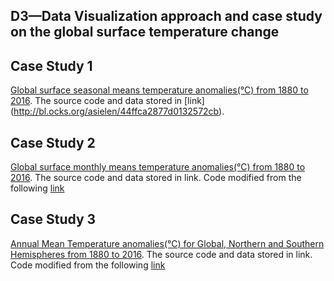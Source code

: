 ## D3—Data Visualization approach and case study on the global surface temperature change

## Case Study 1
[Global surface seasonal means temperature anomalies(°C) from 1880 to 2016](https://github.com/leirhyh/ISQA8086_001_Assignment/tree/master/Seasonal). The source code and data stored in [link] (http://bl.ocks.org/asielen/44ffca2877d0132572cb).
## Case Study 2
[Global surface monthly means temperature anomalies(°C) from 1880 to 2016](https://github.com/leirhyh/ISQA8086_001_Assignment/tree/master/monthdata). The source code and data stored in link.  Code modified from the following [link](http://blockbuilder.org/pmariac/9f350f74ae2e7dcbc8c02e940a5777dc)
## Case Study 3
[Annual Mean Temperature anomalies(°C) for Global, Northern and Southern Hemispheres from 1880 to 2016](https://github.com/leirhyh/ISQA8086_001_Assignment/tree/master/regionalData). The source code and data stored in link. Code modified from the following [link](https://github.com/adeveloperdiary/Visualization/blob/gh-pages/Week2/index.html)
